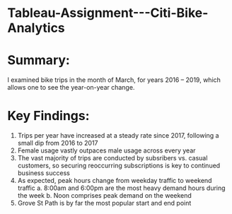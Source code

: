 # Tableau-Assignment---Citi-Bike-Analytics

# Summary:
I examined bike trips in the month of March, for years 2016 – 2019, which allows one to see the year-on-year change.


# Key Findings:
1.	Trips per year have increased at a steady rate since 2017, following a small dip from 2016 to 2017
2.	Female usage vastly outpaces male usage across every year
3.	The vast majority of trips are conducted by subsribers vs. casual customers, so securing reoccurring subscriptions is key to continued business success
4.	As expected, peak hours change from weekday traffic to weekend traffic
a.	8:00am and 6:00pm are the most heavy demand hours during the week
b.	Noon comprises peak demand on the weekend
5.	Grove St Path is by far the most popular start and end point
